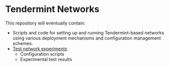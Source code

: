 # Tendermint Networks

This repository will eventually contain:

* Scripts and code for setting up and running Tendermint-based networks using
  various deployment mechanisms and configuration management schemes.
* [Test network experiments](testing/README.md)
  - Configuration scripts
  - Experimental test results
